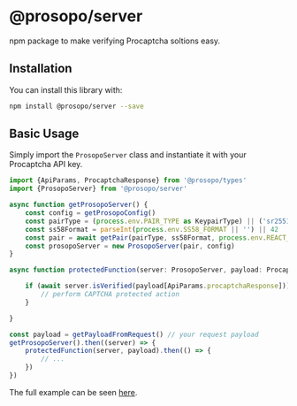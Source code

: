 # @prosopo/server

npm package to make verifying Procaptcha soltions easy.

## Installation

You can install this library with:

```bash
npm install @prosopo/server --save
```

## Basic Usage

Simply import the `ProsopoServer` class and instantiate it with your Procaptcha API key.

```typescript
import {ApiParams, ProcaptchaResponse} from '@prosopo/types'
import {ProsopoServer} from '@prosopo/server'

async function getProsopoServer() {
    const config = getProsopoConfig()
    const pairType = (process.env.PAIR_TYPE as KeypairType) || ('sr25519' as KeypairType)
    const ss58Format = parseInt(process.env.SS58_FORMAT || '') || 42
    const pair = await getPair(pairType, ss58Format, process.env.REACT_APP_SERVER_MNEMONIC)
    const prosopoServer = new ProsopoServer(pair, config)
}

async function protectedFunction(server: ProsopoServer, payload: ProcaptchaResponse) {

    if (await server.isVerified(payload[ApiParams.procaptchaResponse])) {
        // perform CAPTCHA protected action
    }

}

const payload = getPayloadFromRequest() // your request payload
getProsopoServer().then((server) => {
    protectedFunction(server, payload).then(() => {
        // ...
    })
})


```

The full example can be seen [here](https://github.com/prosopo/captcha/blob/main/demos/client-example-server/src/app.ts).
